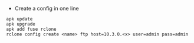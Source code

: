 - Create a config in one line

```
apk update
apk upgrade
apk add fuse rclone
rclone config create <name> ftp host=10.3.0.<x> user=admin pass=admin
```